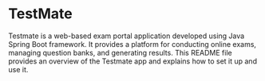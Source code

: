 # TestMate
Testmate is a web-based exam portal application developed using Java Spring Boot framework. It provides a platform for conducting online exams, managing question banks, and generating results. This README file provides an overview of the Testmate app and explains how to set it up and use it.


